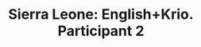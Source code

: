 ---
layout: manifest
title: 'Sierra Leone: English+Krio. Participant 2'
manifest_name: sierra-leone-participant-2

---